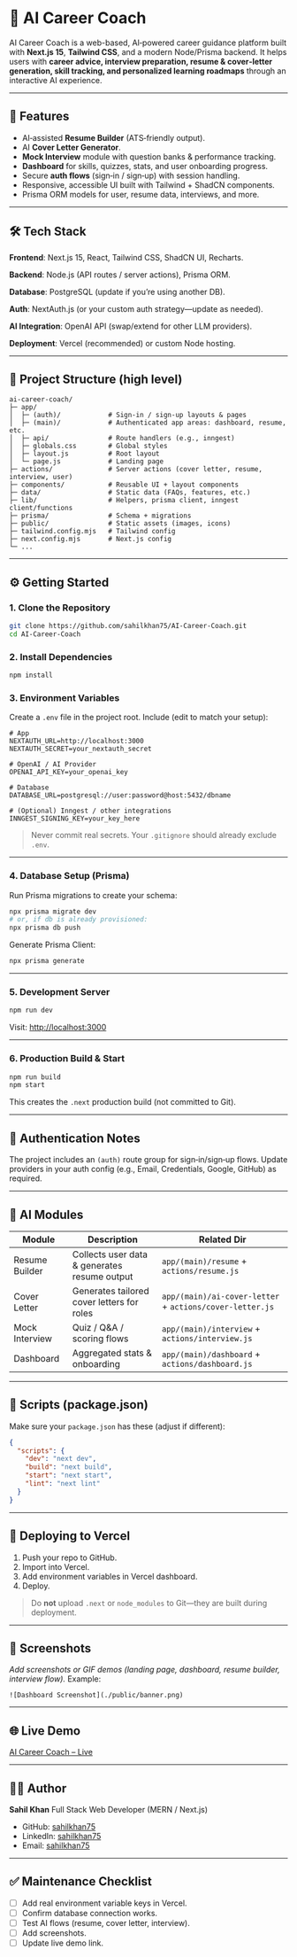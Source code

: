 # 🤖 AI Career Coach

AI Career Coach is a web-based, AI‑powered career guidance platform built with **Next.js 15**, **Tailwind CSS**, and a modern Node/Prisma backend. It helps users with **career advice, interview preparation, resume & cover‑letter generation, skill tracking, and personalized learning roadmaps** through an interactive AI experience.

---

## 🚀 Features

* AI‑assisted **Resume Builder** (ATS‑friendly output).
* AI **Cover Letter Generator**.
* **Mock Interview** module with question banks & performance tracking.
* **Dashboard** for skills, quizzes, stats, and user onboarding progress.
* Secure **auth flows** (sign‑in / sign‑up) with session handling.
* Responsive, accessible UI built with Tailwind + ShadCN components.
* Prisma ORM models for user, resume data, interviews, and more.

---

## 🛠 Tech Stack

**Frontend**: Next.js 15, React, Tailwind CSS, ShadCN UI, Recharts.

**Backend**: Node.js (API routes / server actions), Prisma ORM.

**Database**: PostgreSQL (update if you’re using another DB).

**Auth**: NextAuth.js (or your custom auth strategy—update as needed).

**AI Integration**: OpenAI API (swap/extend for other LLM providers).

**Deployment**: Vercel (recommended) or custom Node hosting.

---

## 📁 Project Structure (high level)

```
ai-career-coach/
├─ app/
│  ├─ (auth)/            # Sign-in / sign-up layouts & pages
│  ├─ (main)/            # Authenticated app areas: dashboard, resume, etc.
│  ├─ api/               # Route handlers (e.g., inngest)
│  ├─ globals.css        # Global styles
│  ├─ layout.js          # Root layout
│  └─ page.js            # Landing page
├─ actions/              # Server actions (cover letter, resume, interview, user)
├─ components/           # Reusable UI + layout components
├─ data/                 # Static data (FAQs, features, etc.)
├─ lib/                  # Helpers, prisma client, inngest client/functions
├─ prisma/               # Schema + migrations
├─ public/               # Static assets (images, icons)
├─ tailwind.config.mjs   # Tailwind config
├─ next.config.mjs       # Next.js config
└─ ...
```

---

## ⚙️ Getting Started

### 1. Clone the Repository

```bash
git clone https://github.com/sahilkhan75/AI-Career-Coach.git
cd AI-Career-Coach
```

### 2. Install Dependencies

```bash
npm install
```

### 3. Environment Variables

Create a `.env` file in the project root. Include (edit to match your setup):

```
# App
NEXTAUTH_URL=http://localhost:3000
NEXTAUTH_SECRET=your_nextauth_secret

# OpenAI / AI Provider
OPENAI_API_KEY=your_openai_key

# Database
DATABASE_URL=postgresql://user:password@host:5432/dbname

# (Optional) Inngest / other integrations
INNGEST_SIGNING_KEY=your_key_here
```

> Never commit real secrets. Your `.gitignore` should already exclude `.env`.

---

### 4. Database Setup (Prisma)

Run Prisma migrations to create your schema:

```bash
npx prisma migrate dev
# or, if db is already provisioned:
npx prisma db push
```

Generate Prisma Client:

```bash
npx prisma generate
```

---

### 5. Development Server

```bash
npm run dev
```

Visit: [http://localhost:3000](http://localhost:3000)

---

### 6. Production Build & Start

```bash
npm run build
npm start
```

This creates the `.next` production build (not committed to Git).

---

## 🔐 Authentication Notes

The project includes an `(auth)` route group for sign‑in/sign‑up flows. Update providers in your auth config (e.g., Email, Credentials, Google, GitHub) as required.

---

## 🤖 AI Modules

| Module         | Description                                  | Related Dir                                              |
| -------------- | -------------------------------------------- | -------------------------------------------------------- |
| Resume Builder | Collects user data & generates resume output | `app/(main)/resume` + `actions/resume.js`                |
| Cover Letter   | Generates tailored cover letters for roles   | `app/(main)/ai-cover-letter` + `actions/cover-letter.js` |
| Mock Interview | Quiz / Q\&A / scoring flows                  | `app/(main)/interview` + `actions/interview.js`          |
| Dashboard      | Aggregated stats & onboarding                | `app/(main)/dashboard` + `actions/dashboard.js`          |

---

## 🧪 Scripts (package.json)

Make sure your `package.json` has these (adjust if different):

```json
{
  "scripts": {
    "dev": "next dev",
    "build": "next build",
    "start": "next start",
    "lint": "next lint"
  }
}
```

---

## 🚀 Deploying to Vercel

1. Push your repo to GitHub.
2. Import into Vercel.
3. Add environment variables in Vercel dashboard.
4. Deploy.

> Do **not** upload `.next` or `node_modules` to Git—they are built during deployment.

---

## 📸 Screenshots

*Add screenshots or GIF demos (landing page, dashboard, resume builder, interview flow).*
Example:

```
![Dashboard Screenshot](./public/banner.png)
```

---

## 🌐 Live Demo

<!-- Update this URL if different -->

[AI Career Coach – Live](https://ai-career-coach-nu-ten.vercel.app/)

---

## 🧑‍💻 Author

**Sahil Khan**
Full Stack Web Developer (MERN / Next.js)

* GitHub: [sahilkhan75](https://github.com/sahilkhan75)
* LinkedIn: [sahilkhan75](https://www.linkedin.com/in/sahil-khan-74a08635b/)
* Email: [sahilkhan75](sahilkhangoryan@gmail.com)

---



## ✅ Maintenance Checklist

* [ ] Add real environment variable keys in Vercel.
* [ ] Confirm database connection works.
* [ ] Test AI flows (resume, cover letter, interview).
* [ ] Add screenshots.
* [ ] Update live demo link.
